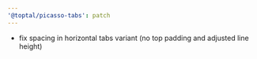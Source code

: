 ```yaml
---
'@toptal/picasso-tabs': patch
---
```


- fix spacing in horizontal tabs variant (no top padding and adjusted line height)
